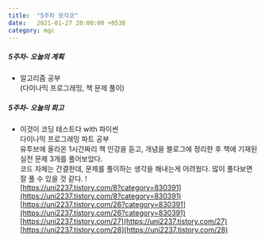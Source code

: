 ```yaml
---
title:  "5주차 모각코"
date:   2021-01-27 20:00:00 +0530
category: mgc
---
```



##### 5주차- 오늘의 계획
    
  - 알고리즘 공부  
  (다이나믹 프로그래밍, 책 문제 풀이)
 
##### 5주차- 오늘의 회고
  
  - 이것이 코딩 테스트다 with 파이썬  
  다이나믹 프로그래밍 파트 공부  
  유투브에 올라온 1시간짜리 책 인강을 듣고, 개념을 블로그에 정리한 후 책에 기재된 실전 문제 3개를 풀어보았다.  
  코드 자체는 간결한데, 문제를 풀이하는 생각을 해내는게 어려웠다. 많이 풀다보면 잘 풀 수 있을 것 같다. !  
  [https://uni2237.tistory.com/8?category=830391](https://uni2237.tistory.com/8?category=830391)    
  [https://uni2237.tistory.com/26?category=830391](https://uni2237.tistory.com/26?category=830391)  
  [https://uni2237.tistory.com/27](https://uni2237.tistory.com/27)    
  [https://uni2237.tistory.com/28](https://uni2237.tistory.com/28)    
  

  
